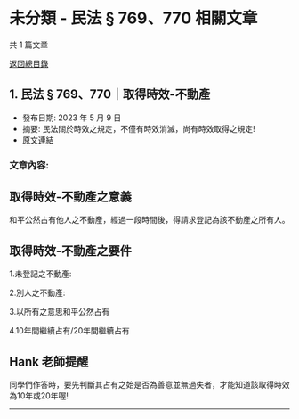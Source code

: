 # 未分類 - 民法 § 769、770 相關文章

共 1 篇文章

[返回總目錄](00_總目錄.md)

## 1. 民法 § 769、770｜取得時效-不動產

- 發布日期: 2023 年 5 月 9 日
- 摘要: 民法關於時效之規定，不僅有時效消滅，尚有時效取得之規定!
- [原文連結](https://www.jasper-realestate.com/%e6%b0%91%e6%b3%95-769770%e5%8f%96%e5%be%97%e6%99%82%e6%95%88-%e4%b8%8d%e5%8b%95%e7%94%a2/)

### 文章內容:

## 取得時效-不動產之意義

和平公然占有他人之不動產，經過一段時間後，得請求登記為該不動產之所有人。

## 取得時效-不動產之要件

1.未登記之不動產:

2.別人之不動產:

3.以所有之意思和平公然占有

4.10年間繼續占有/20年間繼續占有

## Hank 老師提醒

同學們作答時，要先判斷其占有之始是否為善意並無過失者，才能知道該取得時效為10年或20年喔!

---

